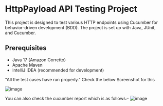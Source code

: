 # HttpPayload API Testing Project

This project is designed to test various HTTP endpoints using Cucumber for behavior-driven development (BDD). The project is set up with Java, JUnit, and Cucumber.

## Prerequisites

- Java 17 (Amazon Corretto)
- Apache Maven
- IntelliJ IDEA (recommended for development)


"All the test cases have run properly."
Check the below Screenshot for this 

![image](https://github.com/Mannatabrol/httpclient/assets/119872048/4cd358d2-6495-410a-a9d3-625f6acab617)


You can also check the cucumber report which is as follows:- 
![image](https://github.com/Mannatabrol/httpclient/assets/119872048/74a0de3f-ddc0-442d-b98d-7e66cd6ea094)
